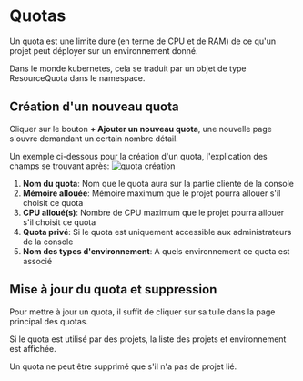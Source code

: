 # Quotas

Un quota est une limite dure (en terme de CPU et de RAM) de ce qu'un projet peut déployer sur un environnement donné.

Dans le monde kubernetes, cela se traduit par un objet de type ResourceQuota dans le namespace.

## Création d'un nouveau quota

Cliquer sur le bouton **+ Ajouter un nouveau quota**, une nouvelle page s'ouvre demandant un certain nombre détail.

Un exemple ci-dessous pour la création d'un quota, l'explication des champs se trouvant après:
![quota création](/img/console_admin/quota_creation.png)

1. **Nom du quota**: Nom que le quota aura sur la partie cliente de la console
2. **Mémoire allouée**: Mémoire maximum que le projet pourra allouer s'il choisit ce quota
3. **CPU alloué(s)**: Nombre de CPU maximum que le projet pourra allouer s'il choisit ce quota
4. **Quota privé**: Si le quota est uniquement accessible aux administrateurs de la console
5. **Nom des types d'environnement**: A quels environnement ce quota est associé

## Mise à jour du quota et suppression

Pour mettre à jour un quota, il suffit de cliquer sur sa tuile dans la page principal des quotas.

Si le quota est utilisé par des projets, la liste des projets et environnement est affichée.

Un quota ne peut être supprimé que s'il n'a pas de projet lié.
